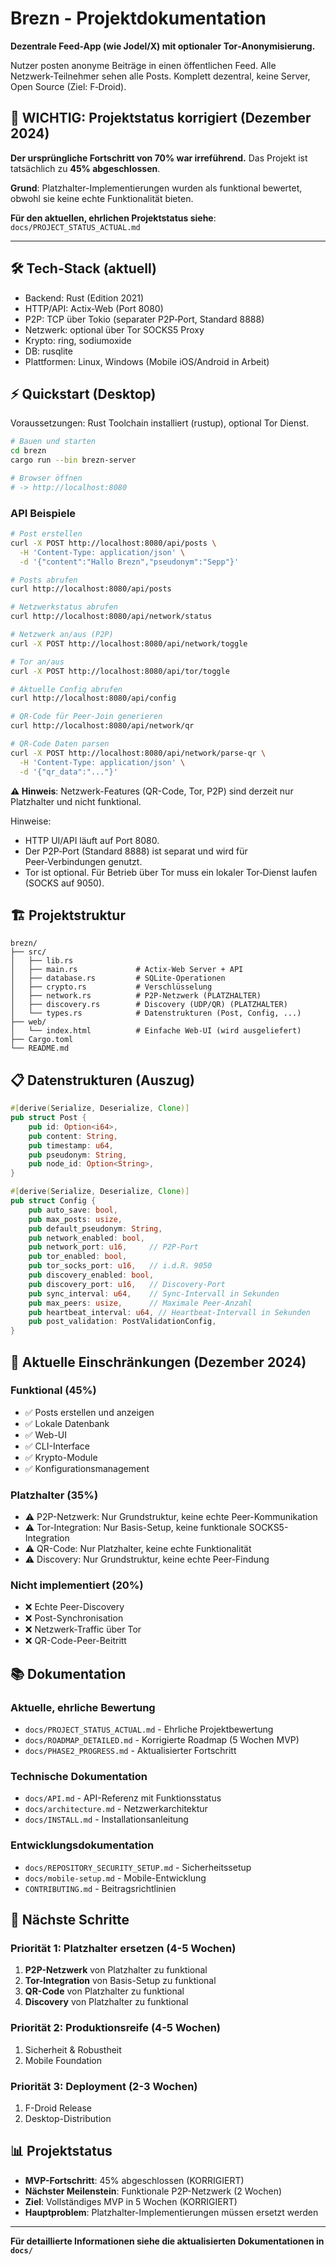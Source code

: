 # Brezn - Projektdokumentation

**Dezentrale Feed-App (wie Jodel/X) mit optionaler Tor‑Anonymisierung.**

Nutzer posten anonyme Beiträge in einen öffentlichen Feed. Alle Netzwerk‑Teilnehmer sehen alle Posts. Komplett dezentral, keine Server, Open Source (Ziel: F‑Droid).

## 🚨 **WICHTIG: Projektstatus korrigiert (Dezember 2024)**

**Der ursprüngliche Fortschritt von 70% war irreführend.** Das Projekt ist tatsächlich zu **45% abgeschlossen**.

**Grund**: Platzhalter-Implementierungen wurden als funktional bewertet, obwohl sie keine echte Funktionalität bieten.

**Für den aktuellen, ehrlichen Projektstatus siehe**: `docs/PROJECT_STATUS_ACTUAL.md`

---

## 🛠️ Tech‑Stack (aktuell)
- Backend: Rust (Edition 2021)
- HTTP/API: Actix‑Web (Port 8080)
- P2P: TCP über Tokio (separater P2P‑Port, Standard 8888)
- Netzwerk: optional über Tor SOCKS5 Proxy
- Krypto: ring, sodiumoxide
- DB: rusqlite
- Plattformen: Linux, Windows (Mobile iOS/Android in Arbeit)

## ⚡ Quickstart (Desktop)
Voraussetzungen: Rust Toolchain installiert (rustup), optional Tor Dienst.

```bash
# Bauen und starten
cd brezn
cargo run --bin brezn-server

# Browser öffnen
# -> http://localhost:8080
```

### API Beispiele
```bash
# Post erstellen
curl -X POST http://localhost:8080/api/posts \
  -H 'Content-Type: application/json' \
  -d '{"content":"Hallo Brezn","pseudonym":"Sepp"}'

# Posts abrufen
curl http://localhost:8080/api/posts

# Netzwerkstatus abrufen
curl http://localhost:8080/api/network/status

# Netzwerk an/aus (P2P)
curl -X POST http://localhost:8080/api/network/toggle

# Tor an/aus
curl -X POST http://localhost:8080/api/tor/toggle

# Aktuelle Config abrufen
curl http://localhost:8080/api/config

# QR-Code für Peer-Join generieren
curl http://localhost:8080/api/network/qr

# QR-Code Daten parsen
curl -X POST http://localhost:8080/api/network/parse-qr \
  -H 'Content-Type: application/json' \
  -d '{"qr_data":"..."}'
```

**⚠️ Hinweis**: Netzwerk-Features (QR-Code, Tor, P2P) sind derzeit nur Platzhalter und nicht funktional.

Hinweise:
- HTTP UI/API läuft auf Port 8080.
- Der P2P‑Port (Standard 8888) ist separat und wird für Peer‑Verbindungen genutzt.
- Tor ist optional. Für Betrieb über Tor muss ein lokaler Tor‑Dienst laufen (SOCKS auf 9050).

## 🏗️ Projektstruktur
```
brezn/
├── src/
│   ├── lib.rs              
│   ├── main.rs             # Actix-Web Server + API
│   ├── database.rs         # SQLite-Operationen
│   ├── crypto.rs           # Verschlüsselung
│   ├── network.rs          # P2P-Netzwerk (PLATZHALTER)
│   ├── discovery.rs        # Discovery (UDP/QR) (PLATZHALTER)
│   └── types.rs            # Datenstrukturen (Post, Config, ...)
├── web/
│   └── index.html          # Einfache Web-UI (wird ausgeliefert)
├── Cargo.toml
└── README.md
```

## 📋 Datenstrukturen (Auszug)
```rust
#[derive(Serialize, Deserialize, Clone)]
pub struct Post {
    pub id: Option<i64>,
    pub content: String,
    pub timestamp: u64,
    pub pseudonym: String,
    pub node_id: Option<String>,
}

#[derive(Serialize, Deserialize, Clone)]
pub struct Config {
    pub auto_save: bool,
    pub max_posts: usize,
    pub default_pseudonym: String,
    pub network_enabled: bool,
    pub network_port: u16,     // P2P-Port
    pub tor_enabled: bool,
    pub tor_socks_port: u16,   // i.d.R. 9050
    pub discovery_enabled: bool,
    pub discovery_port: u16,   // Discovery-Port
    pub sync_interval: u64,    // Sync-Intervall in Sekunden
    pub max_peers: usize,      // Maximale Peer-Anzahl
    pub heartbeat_interval: u64, // Heartbeat-Intervall in Sekunden
    pub post_validation: PostValidationConfig,
}
```

## 🚨 **Aktuelle Einschränkungen (Dezember 2024)**

### **Funktional (45%)**
- ✅ Posts erstellen und anzeigen
- ✅ Lokale Datenbank
- ✅ Web-UI
- ✅ CLI-Interface
- ✅ Krypto-Module
- ✅ Konfigurationsmanagement

### **Platzhalter (35%)**
- ⚠️ P2P-Netzwerk: Nur Grundstruktur, keine echte Peer-Kommunikation
- ⚠️ Tor-Integration: Nur Basis-Setup, keine funktionale SOCKS5-Integration
- ⚠️ QR-Code: Nur Platzhalter, keine echte Funktionalität
- ⚠️ Discovery: Nur Grundstruktur, keine echte Peer-Findung

### **Nicht implementiert (20%)**
- ❌ Echte Peer-Discovery
- ❌ Post-Synchronisation
- ❌ Netzwerk-Traffic über Tor
- ❌ QR-Code-Peer-Beitritt

## 📚 **Dokumentation**

### **Aktuelle, ehrliche Bewertung**
- `docs/PROJECT_STATUS_ACTUAL.md` - Ehrliche Projektbewertung
- `docs/ROADMAP_DETAILED.md` - Korrigierte Roadmap (5 Wochen MVP)
- `docs/PHASE2_PROGRESS.md` - Aktualisierter Fortschritt

### **Technische Dokumentation**
- `docs/API.md` - API-Referenz mit Funktionsstatus
- `docs/architecture.md` - Netzwerkarchitektur
- `docs/INSTALL.md` - Installationsanleitung

### **Entwicklungsdokumentation**
- `docs/REPOSITORY_SECURITY_SETUP.md` - Sicherheitssetup
- `docs/mobile-setup.md` - Mobile-Entwicklung
- `CONTRIBUTING.md` - Beitragsrichtlinien

## 🎯 **Nächste Schritte**

### **Priorität 1: Platzhalter ersetzen (4-5 Wochen)**
1. **P2P-Netzwerk** von Platzhalter zu funktional
2. **Tor-Integration** von Basis-Setup zu funktional
3. **QR-Code** von Platzhalter zu funktional
4. **Discovery** von Platzhalter zu funktional

### **Priorität 2: Produktionsreife (4-5 Wochen)**
1. Sicherheit & Robustheit
2. Mobile Foundation

### **Priorität 3: Deployment (2-3 Wochen)**
1. F-Droid Release
2. Desktop-Distribution

## 📊 **Projektstatus**

- **MVP-Fortschritt**: 45% abgeschlossen (KORRIGIERT)
- **Nächster Meilenstein**: Funktionale P2P-Netzwerk (2 Wochen)
- **Ziel**: Vollständiges MVP in 5 Wochen (KORRIGIERT)
- **Hauptproblem**: Platzhalter-Implementierungen müssen ersetzt werden

---

**Für detaillierte Informationen siehe die aktualisierten Dokumentationen in `docs/`**
